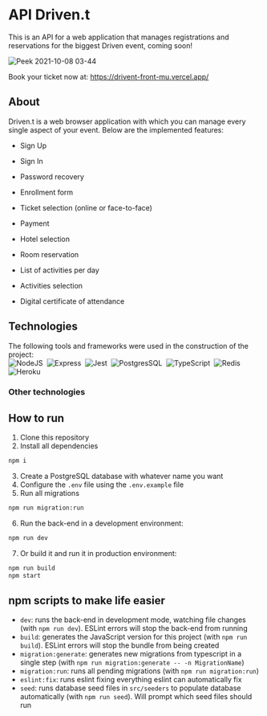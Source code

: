 # API Driven.t

This is an API for a web application that manages registrations and reservations for the biggest Driven event, coming soon!

![Peek 2021-10-08 03-44](https://user-images.githubusercontent.com/81721608/136510702-f038a5e9-deec-442d-8e20-f323cf685f63.gif)

Book your ticket now at: https://drivent-front-mu.vercel.app/

## About
Driven.t is a web browser application with which you can manage every single aspect of your event.
Below are the implemented features:

- Sign Up
- Sign In
- Password recovery
- Enrollment form
- Ticket selection (online or face-to-face)
- Payment

- Hotel selection
- Room reservation
- List of activities per day
- Activities selection
- Digital certificate of attendance

<div align="center">
</div> 

## Technologies
The following tools and frameworks were used in the construction of the project:<br>
  ![NodeJS](https://img.shields.io/badge/Node.js-339933?style=for-the-badge&logo=nodedotjs&logoColor=white)&nbsp;
  ![Express](https://img.shields.io/badge/Express.js-000000?style=for-the-badge&logo=express&logoColor=white)&nbsp;
  ![Jest](https://img.shields.io/badge/Jest-C21325?style=for-the-badge&logo=jest&logoColor=white)&nbsp;
  ![PostgresSQL](https://img.shields.io/badge/PostgreSQL-316192?style=for-the-badge&logo=postgresql&logoColor=white)&nbsp;
  ![TypeScript](https://img.shields.io/badge/TypeScript-007ACC?style=for-the-badge&logo=typescript&logoColor=white)&nbsp;
  ![Redis](https://img.shields.io/badge/redis-%23DD0031.svg?&style=for-the-badge&logo=redis&logoColor=white)&nbsp;
  ![Heroku](https://img.shields.io/badge/Heroku-430098?style=for-the-badge&logo=heroku&logoColor=white)&nbsp;
  
  
### Other technologies



## How to run
1. Clone this repository
2. Install all dependencies
```bash
npm i
```
3. Create a PostgreSQL database with whatever name you want
4. Configure the `.env` file using the `.env.example` file
5. Run all migrations
```bash
npm run migration:run
```
6. Run the back-end in a development environment:
```bash
npm run dev
```
7. Or build it and run it in production environment:
```bash
npm run build
npm start
```

## npm scripts to make life easier
- `dev`: runs the back-end in development mode, watching file changes (with `npm run dev`). ESLint errors will stop the back-end from running
- `build`: generates the JavaScript version for this project (with `npm run build`). ESLint errors will stop the bundle from being created
- `migration:generate`: generates new migrations from typescript in a single step (with `npm run migration:generate -- -n MigrationName`)
- `migration:run`: runs all pending migrations (with `npm run migration:run`)
- `eslint:fix`: runs eslint fixing everything eslint can automatically fix
- `seed`: runs database seed files in `src/seeders` to populate database automatically (with `npm run seed`). Will prompt which seed files should run
